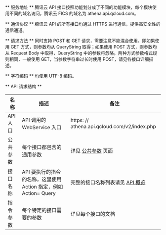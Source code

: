 ** 服务地址 **
腾讯云 API 接口按照功能划分成了不同的功能模块，每个模块使用不同的域名访问，腾讯云 FICS 的域名为 athena.api.qcloud.com。

** 通信协议 ** 
腾讯云 API 的所有接口均通过 HTTPS 进行通信，提供高安全性的通信通道。

** 请求方法 ** 
同时支持 POST 和 GET 请求，需要注意不能混合使用。即如果使用 GET 方式，则参数均从 QueryString 取得；如果使用 POST 方式，则参数均从 Request Body 中取得，QueryString 中的参数将忽略。两种方式参数格式规则相同，一般使用 GET，当参数字符串过长时使用 POST，请见各接口详细描述。

** 字符编码 ** 
均使用 UTF-8 编码。

** API 请求结构 ** 

| 名称 | 描述 | 备注 |
|---------|---------|---------|
| API 入口 | API 调用的 WebService 入口 | https: // athena.api.qcloud.com/v2/index.php |
| 公共参数 | 每个接口都包含的通用参数 | 详见 [公共参数](/document/product/671/14384) 页面 |
| 接口名称 | API 要执行的指令的名称，这里使用 Action 指定，例如 Action= Query | 完整的接口名称列表请见 [API 概览](/document/product/671/14381) |
| 指令参数 | 每个特定的接口需要的参数 | 详见每个接口的文档 |
